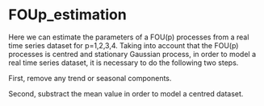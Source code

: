 # FOUp_estimation

Here we can estimate the parameters of a FOU(p) processes from a real time series dataset for p=1,2,3,4.
Taking into account that the FOU(p) processes is centred and stationary Gaussian process, in order to model a real time series dataset,  it is necessary to do the following two steps.

First, remove any trend or seasonal components.

Second, substract the mean value in order to model a centred dataset.
